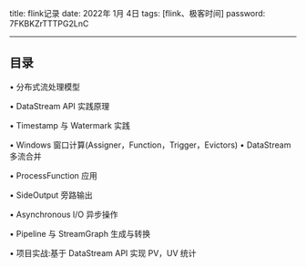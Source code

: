 title:  flink记录
date:  2022年 1月 4日
tags: [flink、极客时间]
password: 7FKBKZrTTTPG2LnC

---
 <!--more-->

 ## 目录

• 分布式流处理模型

• DataStream API 实践原理

• Timestamp 与 Watermark 实践

• Windows 窗口计算(Assigner，Function，Trigger，Evictors) • DataStream 多流合并

• ProcessFunction 应用

• SideOutput 旁路输出

• Asynchronous I/O 异步操作

• Pipeline 与 StreamGraph 生成与转换

• 项目实战:基于 DataStream API 实现 PV，UV 统计